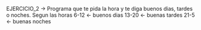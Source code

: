 EJERCICIO_2 -> Programa que te pida la hora y te diga buenos dias, tardes o noches. Segun las horas
6-12 <- buenos dias
13-20 <- buenas tardes
21-5 <- buenas noches
